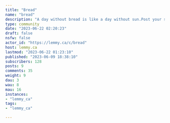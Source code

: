 ```yaml
---
title: "Bread" 
name: "bread"
description: "A day without bread is like a day without sun.Post your success, post your failures, ask questions, and share your favorite recipes!"
type: community
date: "2023-06-22 02:20:23"
draft: false
nsfw: false
actor_id: "https://lemmy.ca/c/bread"
host: lemmy.ca
lastmod: "2023-06-22 01:23:10"
published: "2023-06-09 18:38:10"
subscribers: 128
posts: 9
comments: 35
weight: 9
dau: 3
wau: 8
mau: 16
instances:
- "lemmy_ca"
tags: 
- "lemmy_ca"

---
```

